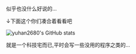 似乎也没什么好说的...

↓下面这个你们凑合着看看吧

![yuhan2680's GitHub stats](https://github-readme-stats.vercel.app/api?username=yuhan2680&show_icons=true)

就是一个科技宅而已,平时会写一些没用的程序之类的...


